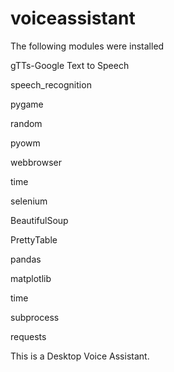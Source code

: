 # voiceassistant

The following modules were installed

gTTs-Google Text to Speech

speech_recognition

pygame

random

pyowm

webbrowser

time

selenium

BeautifulSoup

PrettyTable

pandas

matplotlib

time

subprocess

requests


This is a Desktop Voice Assistant.
